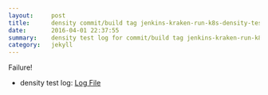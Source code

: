 ```yaml
---
layout:     post
title:      density commit/build tag jenkins-kraken-run-k8s-density-tests-22-30
date:       2016-04-01 22:37:55
summary:    density test log for commit/build tag jenkins-kraken-run-k8s-density-tests-22-30.
category:   jekyll
---
```


Failure!

- density test log: [Log File](http://s3-us-west-2.amazonaws.com/kraken-e2e-logs/density/jenkins-kraken-run-k8s-density-tests-22-30.log)
